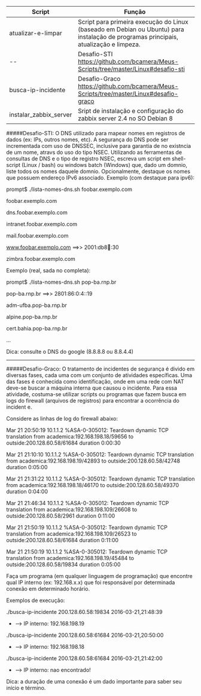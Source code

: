 Script | Função
-------|-------
atualizar-e-limpar | Script para primeira execução do Linux (baseado em Debian ou Ubuntu) para instalação de programas principais, atualização e limpeza.
-- | Desafio-STI https://github.com/bcamera/Meus-Scripts/tree/master/Linux#desafio-sti
busca-ip-incidente | Desafio-Graco https://github.com/bcamera/Meus-Scripts/tree/master/Linux#desafio-graco
instalar_zabbix_server | Sript de instalação e configuração do zabbix server 2.4 no SO Debian 8

#####Desafio-STI:
O DNS  utilizado para mapear nomes em registros de dados (ex: IPs, outros nomes, etc). A segurança do DNS pode ser incrementada com uso de DNSSEC, inclusive para garantia de no existncia de um nome, atravs do uso do tipo NSEC. Utilizando as ferramentas de consultas de DNS e o tipo de registro NSEC, escreva um script em shell-script (Linux / bash) ou windows batch (Windows) que, dado um domnio, liste todos os nomes daquele domnio. Opcionalmente, destaque os nomes que possuem endereço IPv6 associado. Exemplo (com destaque para ipv6):

prompt$ ./lista-nomes-dns.sh foobar.exemplo.com

foobar.exemplo.com

dns.foobar.exemplo.com

intranet.foobar.exemplo.com

mail.foobar.exemplo.com

www.foobar.exemplo.com ==>> 2001:db8:100::30

zimbra.foobar.exemplo.com

Exemplo (real, sada no completa):

prompt$ ./lista-nomes-dns.sh pop-ba.rnp.br

pop-ba.rnp.br ==>> 2801:86:0:4::19

adm-ufba.pop-ba.rnp.br

alpine.pop-ba.rnp.br

cert.bahia.pop-ba.rnp.br

...

Dica: consulte o DNS do google (8.8.8.8 ou 8.8.4.4)

-------------------------------------------------------------------------------------------------------------------------------

#####Desafio-Graco:
O tratamento de incidentes de segurança é divido em diversas fases,
cada uma com um conjunto de atividades específicas. Uma das fases é
conhecida como identificação, onde em uma rede com NAT deve-se buscar
a máquina interna que causou o incidente. Para essa atividade,
costuma-se utilizar scripts ou programas que fazem busca em logs do
firewall (arquivos de registros) para encontrar a ocorrência do incident
e.

Considere as linhas de log do firewall abaixo:

Mar 21 20:50:19 10.1.1.2 %ASA-0-305012: Teardown dynamic TCP
translation from academica:192.168.198.18/59656 to
outside:200.128.60.58/61684 duration 0:00:30

Mar 21 21:10:10 10.1.1.2 %ASA-0-305012: Teardown dynamic TCP
translation from academica:192.168.198.19/42893 to
outside:200.128.60.58/42748 duration 0:05:00

Mar 21 21:31:22 10.1.1.2 %ASA-0-305012: Teardown dynamic TCP
translation from academica:192.168.198.18/46170 to
outside:200.128.60.58/49370 duration 0:04:00

Mar 21 21:46:34 10.1.1.2 %ASA-0-305012: Teardown dynamic TCP
translation from academica:192.168.198.109/26608 to
outside:200.128.60.58/2961 duration 0:11:00

Mar 21 21:50:19 10.1.1.2 %ASA-0-305012: Teardown dynamic TCP
translation from academica:192.168.198.109/26523 to
outside:200.128.60.58/61684 duration 0:11:00

Mar 21 21:50:19 10.1.1.2 %ASA-0-305012: Teardown dynamic TCP
translation from academica:192.168.198.19/45484 to
outside:200.128.60.58/19834 duration 0:05:00

Faça um programa (em qualquer linguagem de programação) que encontre
qual IP interno (ex: 192.168.x.x) que foi responsável por determinada
conexão em determinado horário.

Exemplos de execução:

./busca-ip-incidente 200.128.60.58:19834 2016-03-21,21:48:39
- --> IP interno: 192.168.198.19

./busca-ip-incidente 200.128.60.58:61684 2016-03-21,20:50:00
- --> IP interno: 192.168.198.18

./busca-ip-incidente 200.128.60.58:61684 2016-03-21,21:42:00
- --> IP interno: nao encontrado!

Dica: a duração de uma conexão é um dado importante para saber seu
início e término.
